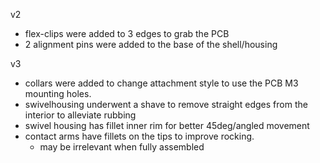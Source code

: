 v2
- flex-clips were added to 3 edges to grab the PCB
- 2 alignment pins were added to the base of the shell/housing


v3
- collars were added to change attachment style to use the PCB M3 mounting holes.
- swivelhousing underwent a shave to remove straight edges from the interior to alleviate rubbing
- swivel housing has fillet inner rim for better 45deg/angled movement
- contact arms have fillets on the tips to improve rocking.
	- may be irrelevant when fully assembled





